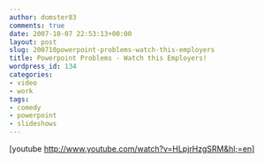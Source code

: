 ```yaml
---
author: domster83
comments: true
date: 2007-10-07 22:53:13+00:00
layout: post
slug: 200710powerpoint-problems-watch-this-employers
title: Powerpoint Problems - Watch this Employers!
wordpress_id: 134
categories:
- video
- work
tags:
- comedy
- powerpoint
- slideshows
---
```


[youtube http://www.youtube.com/watch?v=HLpjrHzgSRM&hl;=en]

